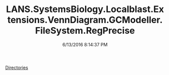 ﻿---
title: LANS.SystemsBiology.Localblast.Extensions.VennDiagram.GCModeller.FileSystem.RegPrecise
date: 6/13/2016 8:14:37 PM
---

[Directories](T-LANS.SystemsBiology.Localblast.Extensions.VennDiagram.GCModeller.FileSystem.RegPrecise.Directories.html)
